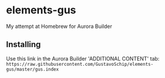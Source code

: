 # elements-gus
 My attempt at Homebrew for Aurora Builder

## Installing
 Use this link in the Aurora Builder 'ADDITIONAL CONTENT' tab: <br>
    ``` https://raw.githubusercontent.com/GustavoSchip/elements-gus/master/gus.index ```